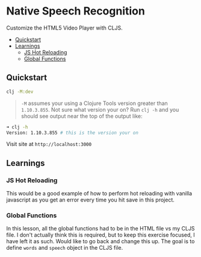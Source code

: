 # Native Speech Recognition

Customize the HTML5 Video Player with CLJS.

- [Quickstart](#quickstart)
- [Learnings](#learnings)
  - [JS Hot Reloading](#js-hot-reloading)
  - [Global Functions](#global-functions)

## Quickstart

```bash
clj -M:dev
```

> `-M` assumes your using a Clojure Tools version greater than `1.10.3.855`.  Not sure what version your on?  Run `clj -h` and you should see output near the top of the output like:

```bash
➜ clj -h
Version: 1.10.3.855 # this is the version your on
```


Visit site at `http://localhost:3000`

## Learnings

### JS Hot Reloading

This would be a good example of how to perform hot reloading with vanilla javascript as you get an error every time you hit save in this project.

### Global Functions

In this lesson, all the global functions had to be in the HTML file vs my CLJS file. I don't actually think this is required, but to keep this exercise focused, I have left it as such. Would like to go back and change this up. The goal is to define `words` and `speech` object in the CLJS file.
